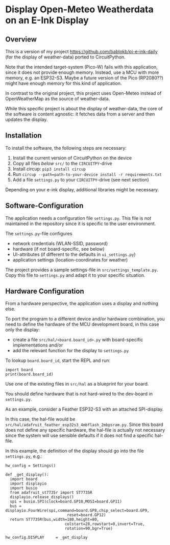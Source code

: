 Display Open-Meteo Weatherdata on an E-Ink Display
==================================================

Overview
--------

This is a version of my project <https://github.com/bablokb/pi-e-ink-daily>
(for the display of weather-data) ported to CircuitPython.

Note that the intended target-system (Pico-W) fails with this
application, since it does not provide enough memory.
Instead, use a MCU with more memory, e.g. an
ESP32-S3. Maybe a future version of the Pico (RP2080??) might have
enough memory for this kind of application.

In contrast to the original project, this project uses Open-Meteo instead
of OpenWeatherMap as the source of weather-data.

While this specific project is about the display of weather-data,
the core of the software is content agnostic: it fetches data from a
server and then updates the display.


Installation
------------

To install the software, the following steps are necessary:

  1. Install the current version of CircuitPython on the device
  2. Copy all files *below* `src/` to the `CIRCUITPY`-drive
  3. Install circup: `pip3 install circup`
  4. Run `circup --path=path-to-your-device install -r requirements.txt`
  5. Add a file `settings.py` to your `CIRCUITPY`-drive (see next section)

Depending on your e-ink display, additional libraries might be necessary.


Software-Configuration
----------------------

The application needs a configuration file `settings.py`. This file is
*not* maintained in the repository since it is specific to the user
environment.

 The `settings.py`-file configures

  - network credentials (WLAN-SSID, password)
  - hardware (if not board-specific, see below)
  - UI-attributes (if different to the defaults in `ui_settings.py`)
  - application settings (location-coordinates for weather)

The project provides a sample settings-file in `src/settings_template.py`.
Copy this file to `settings.py` and adapt it to your specific situation.


Hardware Configuration
----------------------

From a hardware perspective, the application uses a display and nothing
else. 

To port the program to a different device and/or hardware combination,
you need to define the hardware of the MCU development board, in this
case only the display:

  - create a file `src/hal/<board.board_id>.py` with board-specific
    implementations and/or
  - add the relevant function for the display to `settings.py`

To lookup `board.board_id`, start the REPL and run:

    import board
    print(board.board_id)

Use one of the existing files in `src/hal` as a blueprint for your board.

You should define hardware that is not hard-wired to the dev-board
in `settings.py`.

As an example, consider a Feather ESP32-S3 with an attached SPI-display.

In this case, the hal-file would be
`src/hal/adafruit_feather_esp32s3_4mbflash_2mbpsram.py`.
Since this board does not define any specific hardware, the hal-file
is actually not necessary since the system will use sensible defaults
if it does not find a specific hal-file.

In this example, the definition of the display should go into the
file `settings.py`, e.g.:

    hw_config = Settings()

    def _get_display():
      import board
      import displayio
      import busio
      from adafruit_st7735r import ST7735R
      displayio.release_displays()
      spi = busio.SPI(clock=board.GP10,MOSI=board.GP11)
      bus = displayio.FourWire(spi,command=board.GP8,chip_select=board.GP9,
                               reset=board.GP12)
      return ST7735R(bus,width=180,height=80,
                              colstart=28,rowstart=0,invert=True,
                              rotation=90,bgr=True)

    hw_config.DISPLAY     = _get_display
